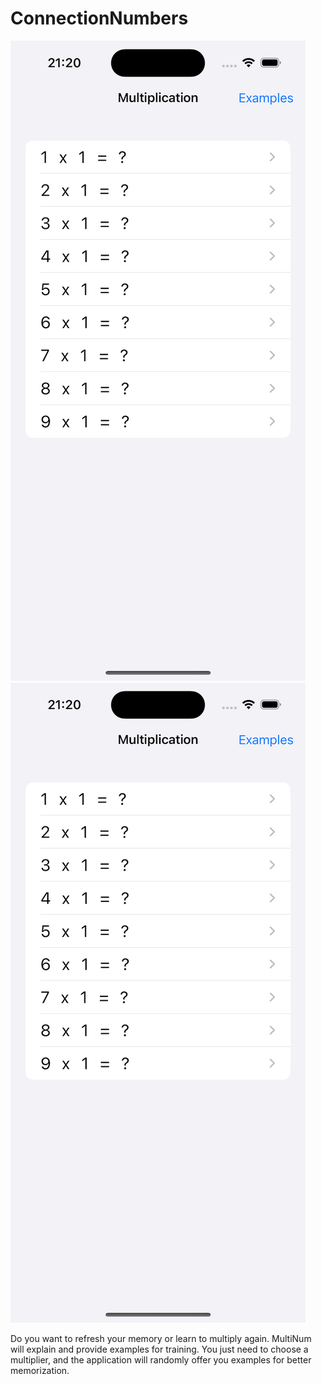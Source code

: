 # ConnectionNumbers
![Image](https://github.com/kingkonu/ConnectionNumbers/blob/main/Simulator%20Screenshot%20-%20iPhone%2015%20Pro%20-%202023-10-14%20at%2021.20.38.png)
![Image](https://github.com/kingkonu/ConnectionNumbers/blob/main/Simulator%20Screenshot%20-%20iPhone%2015%20Pro%20-%202023-10-14%20at%2021.20.38.png)

Do you want to refresh your memory or learn to multiply again. MultiNum will explain and provide examples for training. You just need to choose a multiplier, and the application will randomly offer you examples for better memorization.
